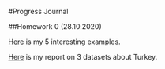 #Progress Journal

##Homework 0 (28.10.2020)

[Here](files/mertkaan_homework_0.html) is my 5 interesting examples.

[Here](files/360_1.html) is my report on 3 datasets about Turkey. 
